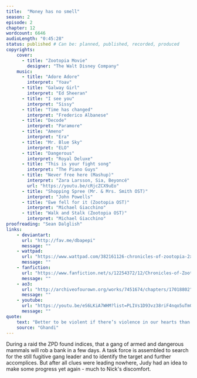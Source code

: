 ```yaml
---
title:  "Money has no smell"
season: 2
episode: 2
chapter: 12
wordcount: 6646
audioLength: "0:45:28"
status: published # Can be: planned, published, recorded, produced
copyrights:
    cover:
      - title: "Zootopia Movie"
        designer: "The Walt Disney Company"
    music:
      - title: "Adore Adore"
        interpret: "Yoav"
      - title: "Galway Girl"
        interpret: "Ed Sheeran"
      - title: "I see you"
        interpret: "Sissy"
      - title: "Time has changed"
        interpret: "Frederico Albanese"
      - title: "Decode"
        interpret: "Paramore"
      - title: "Ameno"
        interpret: "Era"
      - title: "Mr. Blue Sky"
        interpret: "ELO"
      - title: "Dangerous"
        interpret: "Royal Deluxe"
      - title: "This is your fight song"
        interpret: "The Piano Guys"
      - title: "Never free here (Mashup)"
        interpret: "Zara Larsson, Sia, Beyoncé"
        url: "https://youtu.be/cRjcZCX9uEo"
      - title: "Shopping Spree (Mr. & Mrs. Smith OST)"
        interpret: "John Powells"
      - title: "Ewe fell for it (Zootopia OST)"
        interpret: "Michael Giacchino"
      - title: "Walk and Stalk (Zootopia OST)"
        interpret: "Michael Giacchino"
proofreading: "Sean Dalglish"
links:
    - deviantart:
      url: "http://fav.me/dbapepi"
      message: ""
    - wattpad:
      url: "https://www.wattpad.com/382161126-chronicles-of-zootopia-2x02-money-has-no-smell"
      message: ""
    - fanfiction:
      url: "https://www.fanfiction.net/s/12254372/12/Chronicles-of-Zootopia"
      message: ""
    - ao3:
      url: "http://archiveofourown.org/works/7451674/chapters/17018802"
      message: ""
    - youtube:
      url: "https://youtu.be/eS6LKiA7WHM?list=PLIVs1D93vz38riF4nqo5uTmGpoU1yWeko"
      message: ""
quote:
    text: "Better to be violent if there’s violence in our hearts than to put on the cloak of non-violence to cover impotence. [...] I object to violence because when it appears to do good the good is only temporary; the evil it does is permanent."
    source: "Ghandi"
---
```

During a raid the ZPD found indices, that a gang of armed and dangerous mammals will rob a bank in a few days. A task force is assembled to search for the still fugitive gang leader and to identify the target and further accomplices. But after all clues were leading nowhere, Judy had an idea to make some progress yet again - much to Nick's discomfort.